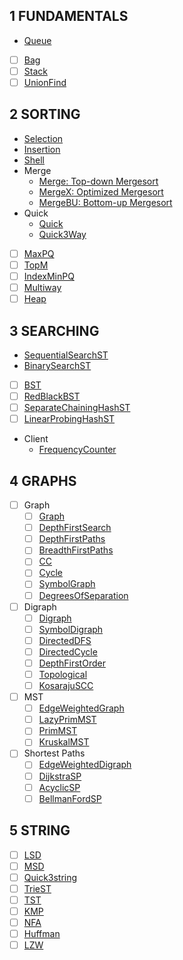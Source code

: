 
## 1 FUNDAMENTALS
  - [Queue](fund/queue.go)
  - [ ] [Bag](#)
  - [ ] [Stack](#)
  - [ ] [UnionFind](#)
## 2 SORTING
  - [Selection](sorting/selection.go)
  - [Insertion](sorting/insertion.go)
  - [Shell](sorting/shell.go)
  - Merge
    - [Merge: Top-down Mergesort](sorting/merge.go)
    - [MergeX: Optimized Mergesort](sorting/mergex.go)
    - [MergeBU: Bottom-up Mergesort](sorting/merge_bu.go)
  - Quick
    - [Quick](sorting/quick.go)
    - [Quick3Way](sorting/quick_3way.go)
  - [ ] [MaxPQ](#)
  - [ ] [TopM](#)
  - [ ] [IndexMinPQ](#)
  - [ ] [Multiway](#)
  - [ ] [Heap](#)
## 3 SEARCHING
  - [SequentialSearchST](searching/sequential_search.go)
  - [BinarySearchST](searching/binary_search.go)
  - [ ] [BST](#)
  - [ ] [RedBlackBST](#)
  - [ ] [SeparateChainingHashST](#)
  - [ ] [LinearProbingHashST](#)
  - Client
    - [FrequencyCounter](searching/client/frequency_counter.go)
## 4 GRAPHS
  - [ ] Graph
    - [ ] [Graph](#)
    - [ ] [DepthFirstSearch](#)
    - [ ] [DepthFirstPaths](#)
    - [ ] [BreadthFirstPaths](#)
    - [ ] [CC](#)
    - [ ] [Cycle](#)
    - [ ] [SymbolGraph](#)
    - [ ] [DegreesOfSeparation](#)
  - [ ] Digraph
    - [ ] [Digraph](#)
    - [ ] [SymbolDigraph](#)
    - [ ] [DirectedDFS](#)
    - [ ] [DirectedCycle](#)
    - [ ] [DepthFirstOrder](#)
    - [ ] [Topological](#)
    - [ ] [KosarajuSCC](#)
  - [ ] MST
    - [ ] [EdgeWeightedGraph](#)
    - [ ] [LazyPrimMST](#)
    - [ ] [PrimMST](#)
    - [ ] [KruskalMST](#)
  - [ ] Shortest Paths
    - [ ] [EdgeWeightedDigraph](#)
    - [ ] [DijkstraSP](#)
    - [ ] [AcyclicSP](#)
    - [ ] [BellmanFordSP](#)
## 5 STRING
  - [ ] [LSD](#)
  - [ ] [MSD](#)
  - [ ] [Quick3string](#)
  - [ ] [TrieST](#)
  - [ ] [TST](#)
  - [ ] [KMP](#)
  - [ ] [NFA](#)
  - [ ] [Huffman](#)
  - [ ] [LZW](#)
